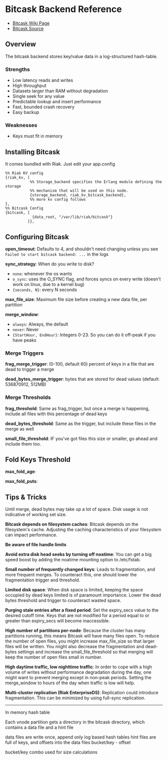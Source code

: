 # Bitcask Backend Reference #
* [Bitcask Wiki Page](http://wiki.basho.com/Bitcask.html)
* [Bitcask Source](http://github.com/basho/bitcask)

## Overview ##
The bitcask backend stores key/value data in a log-structured hash-table. 

### Strengths ###
* Low latency reads and writes
* High throughput
* Datasets larger than RAM without degradation
* Single seek for any value
* Predictable lookup and insert performance
* Fast, bounded crash recovery
* Easy backup

### Weaknesses ###
* Keys must fit in memory

## Installing Bitcask ##
It comes bundled with Riak. Just edit your app.config

```
%% Riak KV config
{riak_kv, [
           %% Storage_backend specifies the Erlang module defining the storage
           %% mechanism that will be used on this node.
           {storage_backend, riak_kv_bitcask_backend},
           %% more kv config follows
},
%% Bitcask Config
{bitcask, [
            {data_root, "/var/lib/riak/bitcask"}
          ]},
```
## Configuring Bitcask ##

**open\_timeout**: Defaults to 4, and shouldn't need changing unless you see ```Failed to start bitcask backend: ...``` in the logs

**sync\_strategy**: When do you write to disk? 

* ```none```: whenever the os wants
* ```o_sync```: uses the O_SYNC flag, and forces syncs on every write (doesn't work on linux, due to a kernel bug)
* ```{seconds, N}```: every N seconds

**max\_file\_size**: Maximum file size before creating a new data file, per partition

**merge\_window**: 

* ```always```: Always, the default
* ```never```: Never
* ```{StartHour, EndHour}```: Integers 0-23. So you can do it off-peak if you have peaks

### Merge Triggers ###
**frag\_merge\_trigger**: (0-100, default 60) percent of keys in a file that are dead to trigger a merge

**dead\_bytes\_merge\_trigger**: bytes that are stored for dead values (default: 536870912, 512MB)
### Merge Thresholds ###
**frag\_threshold**: Same as frag\_trigger, but once a merge is happening, include all files with this percentage of dead keys

**dead\_bytes\_threshold**: Same as the trigger, but include these files in the merge as well

**small\_file\_threshold**: IF you've got files this size or smaller, go ahead and include them too.

## Fold Keys Threshold ##
**max\_fold\_age**:

**max\_fold\_puts**:

## Tips & Tricks ##
Until merge, dead bytes may take up a lot of space. Disk usage is not indicative of working set size.

**Bitcask depends on filesystem caches**: Bitcask depends on the filesystem's cache. Adjusting the caching characteristics of your filesystem can impact performance.

**Be aware of file handle limits**

**Avoid extra disk head seeks by turning off noatime**: You can get a big speed boost by adding the noatime mounting option to /etc/fstab. 

**Small number of frequently changed keys**: Leads to fragmentation, and more frequent merges. To counteract this, one should lower the fragmentation trigger and threshold.

**Limited disk space**: When disk space is limited, keeping the space occupied by dead keys limited is of paramount importance. Lower the dead bytes threshold and trigger to counteract wasted space.

**Purging stale entries after a fixed period**: Set the expiry\_secs value to the desired cutoff time. Keys that are not modified for a period equal to or greater than expiry\_secs will become inaccessible.

**High number of partitions per-node**: Because the cluster has many partitions running, this means Bitcask will have many files open. To reduce the number of open files, you might increase max\_file\_size so that larger files will be written. You might also decrease the fragmentation and dead-bytes settings and increase the small\_file\_threshold so that merging will keep the number of open files small in number.

**High daytime traffic, low nighttime traffic**: In order to cope with a high volume of writes without performance degradation during the day, one might want to prevent merging except in non-peak periods. Setting the merge_window to hours of the day when traffic is low will help.

**Multi-cluster replication (Riak EnterpriseDS)**: Replication could introduce fragmentation. This can be minimized by using full-sync replication.

---
In memory hash table

Each vnode partition gets a directory in the bitcask directory, which contains a data file and a hint file

data files are write once, append only log based hash tables
hint files are full of keys, and offsets into the data files
  bucket/key - offset

bucket/key combo used for size calculations
